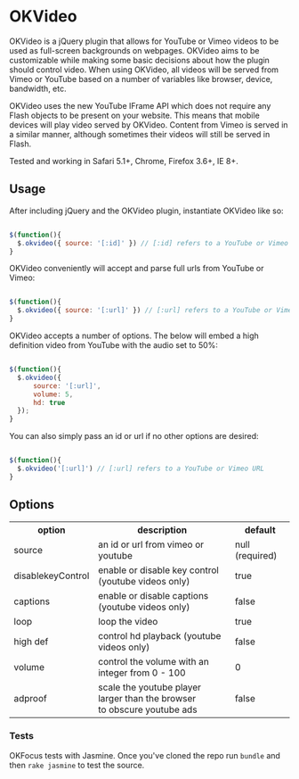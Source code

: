 # OKVideo

OKVideo is a jQuery plugin that allows for YouTube or Vimeo videos to be used as full-screen backgrounds on webpages. OKVideo aims to be customizable while making some basic decisions about how the plugin should control video. When using OKVideo, all videos will be served from Vimeo or YouTube based on a number of variables like browser, device, bandwidth, etc.

OKVideo uses the new YouTube IFrame API which does not require any Flash objects to be present on your website. This means that mobile devices will play video served by OKVideo. Content from Vimeo is served in a similar manner, although sometimes their videos will still be served in Flash.

Tested and working in Safari 5.1+, Chrome, Firefox 3.6+, IE 8+. 

## Usage

After including jQuery and the OKVideo plugin, instantiate OKVideo like so:

``` js

$(function(){
  $.okvideo({ source: '[:id]' }) // [:id] refers to a YouTube or Vimeo ID
}

```

OKVideo conveniently will accept and parse full urls from YouTube or Vimeo:

``` js

$(function(){
  $.okvideo({ source: '[:url]' }) // [:url] refers to a YouTube or Vimeo URL
}

```

OKVideo accepts a number of options. The below will embed a high definition video from YouTube with the audio set to 50%:

``` js

$(function(){
  $.okvideo({ 
      source: '[:url]',
      volume: 5,
      hd: true 
  });
}

```

You can also simply pass an id or url if no other options are desired:

``` js

$(function(){
  $.okvideo('[:url]') // [:url] refers to a YouTube or Vimeo URL
}

```

## Options

<table>
  <tbody>
    <tr>
      <th>option</th>
	  <th>description</th>
	  <th>default</th>
	</tr>
    <tr>
     <td>source</td>
	   <td>an id or url from vimeo or youtube</td>
	   <td>null (required)</td>
	</tr>
    <tr>
      <td>disablekeyControl</td>
	   <td>enable or disable key control (youtube videos only)</td>
	   <td>true</td>
	</tr>
    <tr>
      <td>captions</td>
      <td>enable or disable captions (youtube videos only)</td>
      <td>false</td>
	</tr>
    <tr>
      <td>loop</td>
  	  <td>loop the video</td>
      <td>true</td>
	</tr>
    <tr>
      <td>high def</td>
  	  <td>control hd playback (youtube videos only)</td>
	  <td>false</td>
	</tr>
    <tr>
      <td>volume</td>
  	  <td>control the volume with an integer from 0 - 100</td>
	  <td>0</td>
	</tr>
    <tr>
      <td>adproof</td>
  	  <td>scale the youtube player larger than the browser<br/>to obscure youtube ads</td>
	  <td>false</td>
	</tr>
</tbody>
</table>

### Tests

OKFocus tests with Jasmine. Once you've cloned the repo run `bundle` and then `rake jasmine` to test the source.

